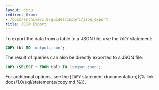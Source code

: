 ```yaml
---
layout: docu
redirect_from:
- /docs/archive/1.0/guides/import/json_export
title: JSON Export
---
```


To export the data from a table to a JSON file, use the `COPY` statement:

```sql
COPY tbl TO 'output.json';
```

The result of queries can also be directly exported to a JSON file:

```sql
COPY (SELECT * FROM tbl) TO 'output.json';
```

For additional options, see the [`COPY` statement documentation]({% link docs/1.0/sql/statements/copy.md %}).